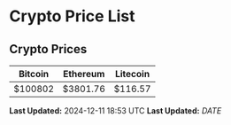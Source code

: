 # Crypto Price List

## Crypto Prices
| Bitcoin | Ethereum | Litecoin |
| ------- | -------- | -------- |
| $100802 | $3801.76 | $116.57 |
**Last Updated:** 2024-12-11 18:53 UTC
**Last Updated:** $DATE$
